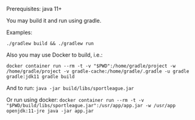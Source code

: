 Prerequisites: java 11+ 

You may build it and run using gradle.

Examples:

`./gradlew build && ./gradlew run`

Also you may use Docker to build, i.e.:

`docker container run --rm -t -v "$PWD":/home/gradle/project -w /home/gradle/project -v gradle-cache:/home/gradle/.gradle -u gradle gradle:jdk11 gradle build`

And to run:
`java -jar build/libs/sportleague.jar`

Or run using docker:
`docker container run --rm -t -v "$PWD/build/libs/sportleague.jar":/usr/app/app.jar -w /usr/app openjdk:11-jre java -jar app.jar`
